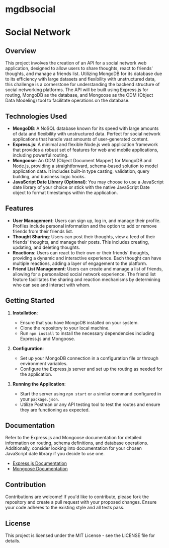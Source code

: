 # mgdbsocial

# Social Network

## Overview

This project involves the creation of an API for a social network web application, designed to allow users to share thoughts, react to friends' thoughts, and manage a friends list. Utilizing MongoDB for its database due to its efficiency with large datasets and flexibility with unstructured data, this challenge is a cornerstone for understanding the backend structure of social networking platforms. The API will be built using Express.js for routing, MongoDB as the database, and Mongoose as the ODM (Object Data Modeling) tool to facilitate operations on the database.

## Technologies Used

- **MongoDB**: A NoSQL database known for its speed with large amounts of data and flexibility with unstructured data. Perfect for social network applications that handle vast amounts of user-generated content.
- **Express.js**: A minimal and flexible Node.js web application framework that provides a robust set of features for web and mobile applications, including powerful routing.
- **Mongoose**: An ODM (Object Document Mapper) for MongoDB and Node.js, providing a straightforward, schema-based solution to model application data. It includes built-in type casting, validation, query building, and business logic hooks.
- **JavaScript Date Library (Optional)**: You may choose to use a JavaScript date library of your choice or stick with the native JavaScript Date object to format timestamps within the application.

## Features

- **User Management**: Users can sign up, log in, and manage their profile. Profiles include personal information and the option to add or remove friends from their friends list.
- **Thought Sharing**: Users can post their thoughts, view a feed of their friends' thoughts, and manage their posts. This includes creating, updating, and deleting thoughts.
- **Reactions**: Users can react to their own or their friends' thoughts, providing a dynamic and interactive experience. Each thought can have multiple reactions, adding a layer of engagement to the platform.
- **Friend List Management**: Users can create and manage a list of friends, allowing for a personalized social network experience. The friend list feature facilitates the sharing and reaction mechanisms by determining who can see and interact with whom.

## Getting Started

1. **Installation**:
   - Ensure that you have MongoDB installed on your system.
   - Clone the repository to your local machine.
   - Run `npm install` to install the necessary dependencies including Express.js and Mongoose.

2. **Configuration**:
   - Set up your MongoDB connection in a configuration file or through environment variables.
   - Configure the Express.js server and set up the routing as needed for the application.

3. **Running the Application**:
   - Start the server using `npm start` or a similar command configured in your `package.json`.
   - Utilize Postman or any API testing tool to test the routes and ensure they are functioning as expected.

## Documentation

Refer to the Express.js and Mongoose documentation for detailed information on routing, schema definitions, and database operations. Additionally, consider looking into documentation for your chosen JavaScript date library if you decide to use one.

- [Express.js Documentation](https://expressjs.com/)
- [Mongoose Documentation](https://mongoosejs.com/)

## Contribution

Contributions are welcome! If you'd like to contribute, please fork the repository and create a pull request with your proposed changes. Ensure your code adheres to the existing style and all tests pass.

## License

This project is licensed under the MIT License - see the LICENSE file for details.
